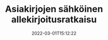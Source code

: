 ---
############################# Static ############################
layout: "product"
date: 2022-03-01T15:12:22
draft: false
#operation: 
#signaturetype: 
#fileformat: 
#productName: Java
lang: fi
#productCode: java
#otherformats: 
#breadcrumb: Put  signature on  for Java
product: "Signature"
product_tag: "signature"

############################# Head ############################
head_title: ".NET, Java, pilvisovellusliittymät ja online-asiakirjojen allekirjoitussovellukset"
head_description: "Hanki all-in-one asiakirjan sähköinen allekirjoitusratkaisu .NET-, Java- ja pilvipohjaisille sovelluksille. Allekirjoita yleisiä asiakirjamuotoja verkossa yksinkertaisella vedä ja pudota -ominaisuuden avulla"

############################# Header ############################
title: "Asiakirjojen sähköinen allekirjoitusratkaisu"
description: "Allekirjoita digitaalisia asiakirjoja ja kuvia millä tahansa alustalla käyttämällä ohjelmoijille ja loppukäyttäjille joustavia API- ja sovelluspohjaisia ​​ratkaisujamme."

############################# APIs ###############################
apis:
  enable: true

  api:
    # api loop
    - title: "GroupDocs.Signature High Code API:t sisältävät"
      link: "/signature/"
      label: "Näytä kaikki High Code API:t"
      api_product:
        # api_product loop
        - link: "/signature/net/"
          img_alt: "GroupDocs.Signature for .NET"
          image: "https://www.groupdocs.cloud/templates/groupdocs/images/product-logos/groupdocs-signature-net.png"
          product: "GroupDocs.Signature for"
          platform: ".NET"
          content: "Alkuperäinen .NET-sovellusliittymä, jonka avulla voit lisätä, etsiä ja tarkistaa suosituimpia digitaalisia allekirjoitustyyppejä Microsoft Officeen, PDF-tiedostoihin, kuviin ja moniin muihin muotoihin .NET-sovelluksissa."

        # api_product loop
        - link: "/signature/java/"
          img_alt: "GroupDocs.Signature for Java"
          image: "https://www.groupdocs.cloud/templates/groupdocs/images/product-logos/groupdocs-signature-java.png"
          product: "GroupDocs.Signature for"
          platform: "Java"
          content: "Anna Java-sovelluksille eSignature-ominaisuudet allekirjoittaa digitaalisesti laaja valikoima asiakirjoja ja kuvia missä tahansa käyttöjärjestelmässä, johon on asennettu JDK."

    # api loop
    - title: "GroupDocs.Signature Low Code API:t sisältävät"
      link: "https://products.groupdocs.cloud/signature"
      label: "Näytä kaikki Low Code API:t"
      api_product:
        # api_product loop
        - link: "https://products.groupdocs.cloud/signature/curl"
          img_alt: "GroupDocs.Signature Cloud for cURL"
          image: "https://www.groupdocs.cloud/templates/groupdocscloud/images/sdk/272x272/groupdocs_signature-for-curl.png"
          product: "GroupDocs.Signature"
          platform: "Cloud for cURL"
          content: "Työskentele cURL RESTful document signature API:n kanssa lisätäksesi ja muokataksesi erilaisia ​​allekirjoitustyyppejä kaikissa suosituissa asiakirjamuodoissa, mukaan lukien PDF, Word, Excel ja kuvat."

        # api_product loop
        - link: "https://products.groupdocs.cloud/signature/net"
          img_alt: "GroupDocs.Signature Cloud SDK for .NET"
          image: "https://www.groupdocs.cloud/templates/groupdocscloud/images/sdk/272x272/groupdocs_signature-for-net.png"
          product: "GroupDocs.Signature"
          platform: "Cloud SDK for .NET"
          content: "Käytä sähköisen allekirjoituksen RESTful APIa helposti .NET SDK:n kanssa hallitaksesi digitaalista allekirjoitusta useissa asiakirjamuodoissa .NET-sovelluksissa."

        # api_product loop
        - link: "https://products.groupdocs.cloud/signature/java"
          img_alt: "GroupDocs.Signature Cloud SDK for Java"
          image: "https://www.groupdocs.cloud/templates/groupdocscloud/images/sdk/272x272/groupdocs_signature-for-java.png"
          product: "GroupDocs.Signature"
          platform: "Cloud SDK for Java"
          content: "Ota käyttöön edistyneitä dokumenttien allekirjoitusominaisuuksia Java-sovelluksissasi erityisesti suunnitellulla Java-dokumenttien allekirjoitus-SDK:lla."

    # api loop
    - title: "GroupDocs.Signature Ei koodisovelluksia"
      link: "https://products.groupdocs.app/signature"
      label: "Näytä kaikki koodittomat sovellukset"
      api_product:
        # api_product loop
        - link: "https://products.groupdocs.app/signature/total"
          img_alt: "GroupDocs.Signature Total"
          image: "https://www.aspose.cloud/templates/asposeapp/images/products/logo/aspose_signature-app.png"
          product: "GroupDocs.Signature"
          platform: "Total"
          content: "Allekirjoita Microsoft Word-, Excel-, PowerPoint-, Visio- ja PDF-tiedostot tekstillä, kuvalla, viivakoodilla tai QR-koodilla."

        # api_product loop
        - link: "https://products.groupdocs.app/signature/docx"
          img_alt: "GroupDocs.Signature DOCX"
          image: "https://www.aspose.cloud/templates/groupdocsapp/images/products/logo/groupdocs_words-app.png"
          product: "GroupDocs.Signature"
          platform: "DOCX"
          content: "Allekirjoita Word-asiakirjoja digitaalisesti verkossa suoraan selaimestasi ilmaiseksi."

        # api_product loop
        - link: "https://products.groupdocs.app/signature/pdf"
          img_alt: "GroupDocs.Signature PDF"
          image: "https://www.aspose.cloud/templates/groupdocsapp/images/products/logo/groupdocs_pdf-app.png"
          product: "GroupDocs.Signature"
          platform: "PDF"
          content: "e-Allekirjoita PDF-tiedostoja tekstin, kuvan tai viivakoodin avulla mistä tahansa verkkoselaimesta."

############################# Back to top ###############################
back_to_top:
  enable: true
---